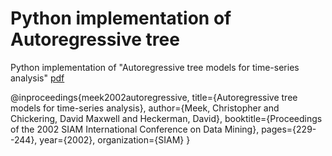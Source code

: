 # Python implementation of Autoregressive tree

Python implementation of "Autoregressive tree models for time-series analysis" [pdf](https://epubs.siam.org/doi/abs/10.1137/1.9781611972726.14)

@inproceedings{meek2002autoregressive,
  title={Autoregressive tree models for time-series analysis},
  author={Meek, Christopher and Chickering, David Maxwell and Heckerman, David},
  booktitle={Proceedings of the 2002 SIAM International Conference on Data Mining},
  pages={229--244},
  year={2002},
  organization={SIAM}
}
